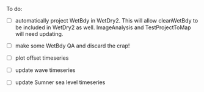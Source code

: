 To do:
- [ ] automatically project WetBdy in WetDry2. This will allow cleanWetBdy to be
      included in WetDry2 as well. ImageAnalysis and TestProjectToMap will need 
      updating.
- [ ] make some WetBdy QA and discard the crap!
- [ ] plot offset timeseries
- [ ] update wave timeseries
- [ ] update Sumner sea level timeseries
      
